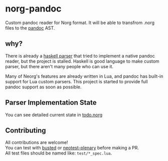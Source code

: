 # norg-pandoc

Custom pandoc reader for Norg format. It will be able to transfrom .norg
files to the [pandoc](https://github.com/jgm/pandoc) AST.

## why?

There is already a [haskell
parser](https://github.com/Simre1/neorg-haskell-parser) that tried to
implement a native pandoc reader, but the project is stalled. Haskell is
good language to make custom parser, but there aren't many people who
can use it.

Many of Neorg's features are already written in Lua, and pandoc has
built-in support for Lua custom parsers. This project is started to
provide full pandoc support as soon as possible.

## Parser Implementation State

You can see detailed current state in [todo.norg](./blob/main/todo.norg)

## Contributing

All contributions are welcome!  
You can test with [busted](https://github.com/lunarmodules/busted) or
[neotest-plenary](https://github.com/nvim-neotest/neotest-plenary)
before making a PR.  
All test files should be named like: `test/*_spec.lua`.
